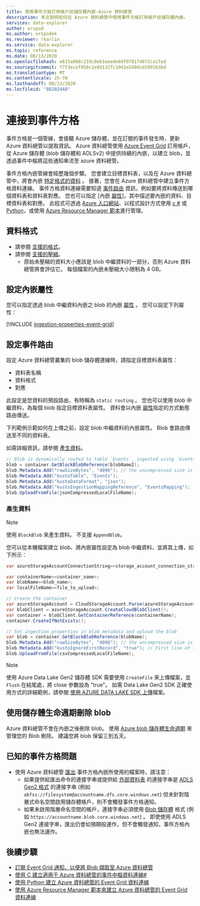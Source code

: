 ```yaml
---
title: 使用事件方格訂用帳戶從儲存體內嵌-Azure 資料總管
description: 本文說明如何在 Azure 資料總管中使用事件方格訂用帳戶從儲存體內嵌。
services: data-explorer
author: orspod
ms.author: orspodek
ms.reviewer: rkarlin
ms.service: data-explorer
ms.topic: reference
ms.date: 08/13/2020
ms.openlocfilehash: e815a008c219c0eb1eeede8df07817d872ca1fed
ms.sourcegitcommit: f7f3ecef858c1e8d132fc10d1e240dcd209163bd
ms.translationtype: MT
ms.contentlocale: zh-TW
ms.lasthandoff: 08/13/2020
ms.locfileid: "88202448"
---
```

# <a name="connect-to-event-grid"></a>連接到事件方格

事件方格是一個管線，會接聽 Azure 儲存體，並在訂閱的事件發生時，更新 Azure 資料總管以提取資訊。 Azure 資料總管使用 [Azure Event Grid](/azure/event-grid/overview) 訂用帳戶，從 Azure 儲存體 (blob 儲存體和 ADLSv2) 中提供持續的內嵌，以建立 blob，並透過事件中樞將這些通知串流至 azure 資料總管。

事件方格內嵌管線會經歷幾個步驟。 您會建立目標資料表，以及在 Azure 資料總管中，將會內嵌 [特定格式的資料](#data-format) 。 接著，您會在 Azure 資料總管中建立事件方格資料連線。 事件方格資料連線需要知道 [事件路由](#set-events-routing) 資訊，例如要將資料傳送到哪個資料表和資料表對應。 您也可以指定 [內嵌 [屬性](#set-ingestion-properties)]，其中描述要內嵌的資料、目標資料表和對應。 此程式可透過 [Azure 入口網站](ingest-data-event-grid.md)、以程式設計方式使用 [c #](data-connection-event-grid-csharp.md) 或 [Python](data-connection-event-grid-python.md)，或使用 [Azure Resource Manager 範本](data-connection-event-grid-resource-manager.md)進行管理。

## <a name="data-format"></a>資料格式

* 請參閱 [支援的格式](ingestion-supported-formats.md)。
* 請參閱 [支援的壓縮](ingestion-supported-formats.md#supported-data-compression-formats)。
  * 原始未壓縮的資料大小應該是 blob 中繼資料的一部分，否則 Azure 資料總管將會評估它。  每個檔案的內嵌未壓縮大小限制為 4 GB。
 
## <a name="set-ingestion-properties"></a>設定內嵌屬性

您可以指定透過 blob 中繼資料內嵌之 blob 的內嵌 [屬性](ingestion-properties.md) 。
您可以設定下列屬性：

[!INCLUDE [ingestion-properties-event-grid](includes/ingestion-properties-event-grid.md)]

## <a name="set-events-routing"></a>設定事件路由

設定 Azure 資料總管叢集的 blob 儲存體連線時，請指定目標資料表屬性：
* 資料表名稱
* 資料格式
* 對應

此設定是您資料的預設路由，有時稱為 `static routing` 。
您也可以使用 blob 中繼資料，為每個 blob 指定目標資料表屬性。 資料會以內嵌 [屬性](#set-ingestion-properties)指定的方式動態路由傳送。

下列範例示範如何在上傳之前，設定 blob 中繼資料的內嵌屬性。 Blob 會路由傳送至不同的資料表。

如需詳細資訊，請參閱 [產生資料](#generate-data)。

```csharp
// Blob is dynamically routed to table `Events`, ingested using `EventsMapping` data mapping
blob = container.GetBlockBlobReference(blobName2);
blob.Metadata.Add("rawSizeBytes", "4096‬"); // the uncompressed size is 4096 bytes
blob.Metadata.Add("kustoTable", "Events");
blob.Metadata.Add("kustoDataFormat", "json");
blob.Metadata.Add("kustoIngestionMappingReference", "EventsMapping");
blob.UploadFromFile(jsonCompressedLocalFileName);
```

### <a name="generate-data"></a>產生資料

> [!NOTE]
> 使用 `BlockBlob` 來產生資料。 不支援 `AppendBlob`。

您可以從本機檔案建立 blob、將內嵌屬性設定為 blob 中繼資料，並將其上傳，如下所示：

 ```csharp
 var azureStorageAccountConnectionString=<storage_account_connection_string>;

var containerName=<container_name>;
var blobName=<blob_name>;
var localFileName=<file_to_upload>;

// Create the container
var azureStorageAccount = CloudStorageAccount.Parse(azureStorageAccountConnectionString);
var blobClient = azureStorageAccount.CreateCloudBlobClient();
var container = blobClient.GetContainerReference(containerName);
container.CreateIfNotExists();

// Set ingestion properties in blob metadata and upload the blob
var blob = container.GetBlockBlobReference(blobName);
blob.Metadata.Add("rawSizeBytes", "4096‬"); // the uncompressed size is 4096 bytes
blob.Metadata.Add("kustoIgnoreFirstRecord", "true"); // First line of this csv file are headers
blob.UploadFromFile(csvCompressedLocalFileName);
```

> [!NOTE]
> 使用 Azure Data Lake Gen2 儲存體 SDK 需要使用 `CreateFile` 來上傳檔案，並 `Flush` 在結尾處，將 close 參數設為 "true"。
> 如需 Data Lake Gen2 SDK 正確使用方式的詳細範例，請參閱 [使用 AZURE DATA LAKE SDK 上傳](data-connection-event-grid-csharp.md#upload-file-using-azure-data-lake-sdk)檔案。

## <a name="delete-blobs-using-storage-lifecycle"></a>使用儲存體生命週期刪除 blob

Azure 資料總管不會在內嵌之後刪除 blob。 使用 [Azure blob 儲存體生命週期](/azure/storage/blobs/storage-lifecycle-management-concepts?tabs=azure-portal) 來管理您的 Blob 刪除。 建議您將 blob 保留三到五天。

## <a name="known-event-grid-issues"></a>已知的事件方格問題

* 使用 Azure 資料總管 [匯出](kusto/management/data-export/export-data-to-storage.md) 事件方格內嵌所使用的檔案時，請注意： 
    * 如果提供給匯出命令的連接字串或提供給 [外部資料表](kusto/management/data-export/export-data-to-an-external-table.md) 的連接字串是 [ADLS Gen2 格式](kusto/api/connection-strings/storage.md#azure-data-lake-store) 的連接字串 (例如 `abfss://filesystem@accountname.dfs.core.windows.net`) 但未針對階層式命名空間啟用儲存體帳戶，則不會觸發事件方格通知。 
    * 如果未啟用階層命名空間的帳戶，連接字串必須使用 [Blob 儲存體](kusto/api/connection-strings/storage.md#azure-storage-blob) 格式 (例如 `https://accountname.blob.core.windows.net`) 。 即使使用 ADLS Gen2 連接字串，匯出仍會如預期般運作，但不會觸發通知，事件方格內嵌也無法運作。

## <a name="next-steps"></a>後續步驟

* [訂閱 Event Grid 通知，以便將 Blob 擷取至 Azure 資料總管](ingest-data-event-grid.md)
* [使用 C 建立適用于 Azure 資料總管的事件中樞資料連線#](data-connection-event-hub-csharp.md)
* [使用 Python 建立 Azure 資料總管的 Event Grid 資料連線](data-connection-event-grid-python.md)
* [使用 Azure Resource Manager 範本來建立 Azure 資料總管的 Event Grid 資料連線](data-connection-event-grid-resource-manager.md)

